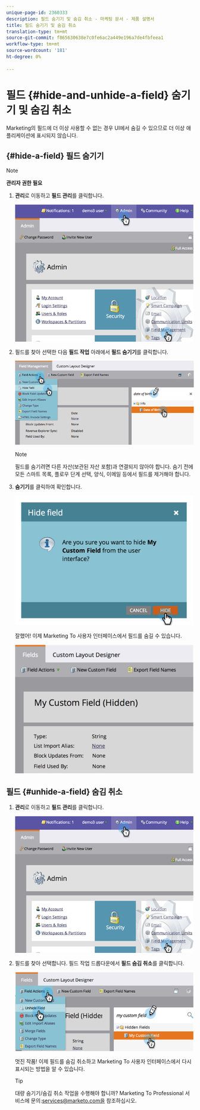 ```yaml
---
unique-page-id: 2360333
description: 필드 숨기기 및 숨김 취소 - 마케팅 문서 - 제품 설명서
title: 필드 숨기기 및 숨김 취소
translation-type: tm+mt
source-git-commit: f865630638e7c0fe6ac2a449e196a7de4fbfeea1
workflow-type: tm+mt
source-wordcount: '181'
ht-degree: 0%

---
```



# 필드 {#hide-and-unhide-a-field} 숨기기 및 숨김 취소

Marketing의 필드에 더 이상 사용할 수 없는 경우 UI에서 숨길 수 있으므로 더 이상 애플리케이션에 표시되지 않습니다.

## {#hide-a-field} 필드 숨기기

>[!NOTE]
>
>**관리자 권한 필요**

1. **관리**&#x200B;로 이동하고 **필드 관리**&#x200B;를 클릭합니다.

   ![](assets/image2014-9-18-13-3a10-3a3.png)

1. 필드를 찾아 선택한 다음 **필드 작업** 아래에서 **필드 숨기기**&#x200B;를 클릭합니다.

   ![](assets/fieldmanagement-hidefield-.png)

   >[!NOTE]
   >
   >필드를 숨기려면 다른 자산(보관된 자산 포함)과 연결되지 않아야 합니다. 숨기 전에 모든 스마트 목록, 플로우 단계 선택, 양식, 이메일 등에서 필드를 제거해야 합니다.

1. **숨기기**&#x200B;를 클릭하여 확인합니다.

   ![](assets/image2014-9-18-13-3a10-3a36.png)

   잘했어! 이제 Marketing To 사용자 인터페이스에서 필드를 숨길 수 있습니다.

   ![](assets/image2014-9-18-13-3a10-3a45.png)

## 필드 {#unhide-a-field} 숨김 취소

1. **관리**&#x200B;로 이동하고 **필드 관리**&#x200B;를 클릭합니다.

   ![](assets/image2014-9-18-13-3a11-3a3.png)

1. 필드를 찾아 선택합니다. 필드 작업 드롭다운에서 **필드 숨김 취소**&#x200B;를 클릭합니다.

   ![](assets/image2014-9-18-13-3a11-3a46.png)

   멋진 작품! 이제 필드를 숨김 취소하고 Marketing To 사용자 인터페이스에서 다시 표시되는 방법을 알 수 있습니다.

   >[!TIP]
   >
   >대량 숨기기/숨김 취소 작업을 수행해야 합니까? Marketing To Professional 서비스에 문의:services@marketo.com을 참조하십시오.
